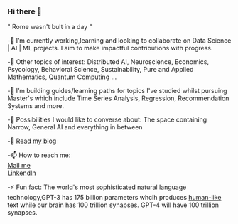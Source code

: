 ### Hi there 👋

<!--
**MoronSlayer/MoronSlayer** is a ✨ _special_ ✨ repository because its `README.md` (this file) appears on your GitHub profile.

Here are some ideas to get you started:

- 🔭 I’m currently working on ...
- 🌱 I’m currently learning ...
- 👯 I’m looking to collaborate on ...
- 🤔 I’m looking for help with ...
- 💬 Ask me about ...
- 📫 How to reach me: ...
- 😄 Pronouns: ...
- ⚡ Fun fact: ...
-->
" Rome wasn't bult in a day "

-🔭 I’m currently working,learning and looking to collaborate on Data Science | AI | ML projects. I aim to make impactful contributions with progress.

-🌱 Other topics of interest: Distributed AI, Neuroscience, Economics, Psycology, Behavioral Science, Sustainability, Pure and Applied Mathematics, Quantum Computing ... 

-👯 I’m building guides/learning paths for topics I've studied whilst pursuing Master's which include Time Series Analysis, Regression, Recommendation Systems and more.

-💬 Possibilities I would like to converse about: The space containing Narrow, General AI and everything in between 

-📘 [Read my blog](https://medium.com/@ritesh.panditi98)

-📫 How to reach me:  <br />
                    [Mail me](panditiall@gmail.com) <br />
                    [LinkendIn](https://www.linkedin.com/in/ritesh-980/) <br />
                    
              
-⚡ Fun fact: The world's most sophisticated natural language technology,GPT-3 has 175 billion parameters whcih produces                                                                       [human-like](https://www.theverge.com/2020/8/16/21371049/gpt3-hacker-news-ai-blog) text while our brain has 100 trillion synapses. GPT-4 will have 100 trillion synapses.
